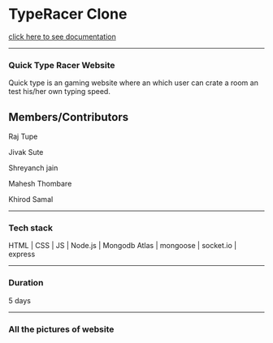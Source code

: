 # TypeRacer Clone 
<a href="[http://localhost:8080/api-docs/](https://rural-snails-2863.up.railway.app/api-docs/)">click here to see documentation</a>
<hr>
    <h3>Quick Type Racer Website</h3>
    <p>Quick type is an gaming website where an which user can crate a room an test his/her own typing speed.</p>
    <h2>Members/Contributors</h2>
    <p>Raj Tupe</p>
    <p>Jivak Sute</p>
    <p>Shreyanch jain</p>
    <p>Mahesh Thombare</p>
    <p>Khirod Samal</p>
     <hr>
    <h3>Tech stack</h3>
    <p>HTML | CSS | JS | Node.js | Mongodb Atlas | mongoose | socket.io | express</p>
    <hr>
    <h3>Duration</h3>
    <p>5 days</p>
    <hr>
    <h3>All the pictures of website</h3>
    <img src="https://user-images.githubusercontent.com/114012248/237075921-f4b7a120-2094-4d2f-8f67-12a1a0dde2e3.png" alt="">
    <img src="https://user-images.githubusercontent.com/114012248/237075935-8af34988-ad39-4322-a5af-c8a00cf31934.png" alt="">
    <img src="https://user-images.githubusercontent.com/114012248/237075950-a2b13a05-50d4-4f98-9f2f-6f842b45e11c.png" alt="">
    <img src="https://user-images.githubusercontent.com/114012248/237075957-2a2d63db-7928-4b9a-b2a8-713a25c38020.png" alt="">
    <img src="https://user-images.githubusercontent.com/114012248/237075969-899160b4-2825-4465-9a61-35d4b7ab6825.png" alt="">















